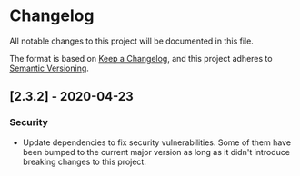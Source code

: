 # Changelog
All notable changes to this project will be documented in this file.

The format is based on [Keep a Changelog](https://keepachangelog.com/en/1.0.0/),
and this project adheres to [Semantic Versioning](https://semver.org/spec/v2.0.0.html).

## [2.3.2] - 2020-04-23

### Security

* Update dependencies to fix security vulnerabilities. Some of them have been bumped to the current major version as long as it didn't introduce breaking changes to this project.